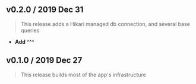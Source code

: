## v0.2.0 / 2019 Dec 31

> This release adds a Hikari managed db connection, and several base queries

* **Add** ^^^

## v0.1.0 / 2019 Dec 27

> This release builds most of the app's infrastructure
